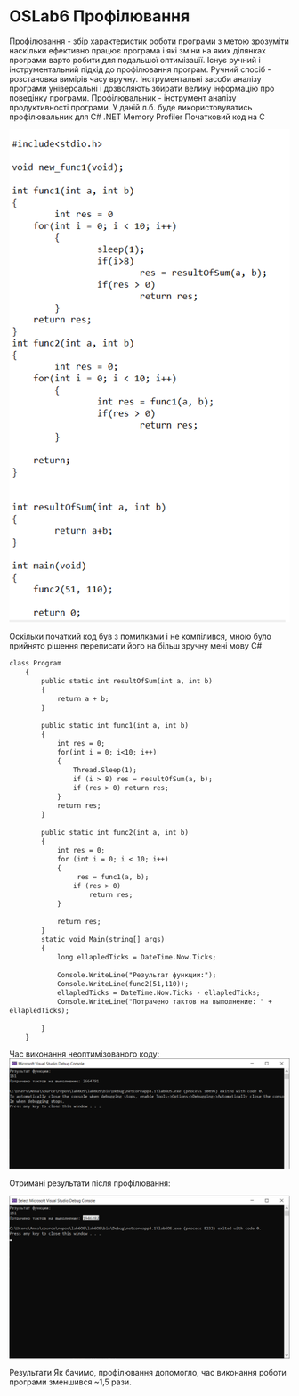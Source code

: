 # OSLab6 Профілювання 
Профілювання - збір характеристик роботи програми з метою зрозуміти наскільки ефективно працює програма і які зміни на яких ділянках програми варто робити для подальшої оптимізації.
Існує ручний і інструментальний підхід до профілювання програм.
Ручний спосіб - розстановка вимірів часу вручну.
Інструментальні засоби аналізу програми універсальні і дозволяють збирати велику інформацію про поведінку програми. 
Профілювальник - інструмент аналізу продуктивності програми. У даній л.б. буде використовуватись профілювальник для С# .NET Memory Profiler
Початковий код на С

![code1](img/1.png)

Оскільки початкий код був з помилками і не компілився, мною було прийнято рішення переписати його на більш зручну мені мову С#
```
class Program
    {
        public static int resultOfSum(int a, int b)
        {
            return a + b;
        }

        public static int func1(int a, int b)
        {
            int res = 0;
            for(int i = 0; i<10; i++)
            {
                Thread.Sleep(1);
                if (i > 8) res = resultOfSum(a, b);
                if (res > 0) return res;
            }
            return res;
        }

        public static int func2(int a, int b)
        {
            int res = 0;
            for (int i = 0; i < 10; i++)
            {
                 res = func1(a, b);
                if (res > 0)
                    return res;
            }

            return res;
        }
        static void Main(string[] args)
        {
            long ellapledTicks = DateTime.Now.Ticks;

            Console.WriteLine("Результат функции:");
            Console.WriteLine(func2(51,110));
            ellapledTicks = DateTime.Now.Ticks - ellapledTicks;
            Console.WriteLine("Потрачено тактов на выполнение: " + ellapledTicks);

        }
    }
```
Час виконання неоптимізованого коду:
![code2](img/2.png)

Отримані результати після профілювання:

![code3](img/3.png)

Результати
Як бачимо, профілювання допомогло, час виконання роботи програми зменшився ~1,5 рази.
